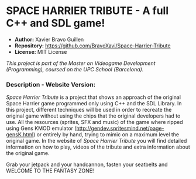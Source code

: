 # SPACE HARRIER TRIBUTE - A full C++ and SDL game!

- **Author:** Xavier Bravo Guillen  
- **Repository:** https://github.com/BravoXavi/Space-Harrier-Tribute
- **License:** MIT License

_This project is part of the Master on Videogame Development (Programming), coursed on the UPC School (Barcelona)._


### Description - Website Version:

_Space Harrier Tribute_ is a project that shows an approach of the original Space Harrier game programmed only using C++ and the SDL Library.
In this project, different techniques will be used in order to recreate the original game without using the chips that the original developers had to use.
All the resources (sprites, SFX and music) of the game where ripped using Gens KMOD emulator (http://gendev.spritesmind.net/page-gensK.html) or entirely by hand, trying to mimic on a
maximum level the original game.
In the website of _Space Harrier Tribute_ you will find detailed information on how to play, videos of the tribute and extra information about the original game.

Grab your jetpack and your handcannon, fasten your seatbelts and WELCOME TO THE FANTASY ZONE!